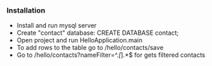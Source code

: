 



  ### Installation

 - Install and run mysql server
 - Create "contact" database: CREATE DATABASE contact;
 - Open project and run HelloApplication.main
 - To add rows to the table go to /hello/contacts/save
 - Go to /hello/contacts?nameFilter=^.*[*].*$ for gets filtered contacts
